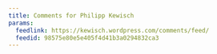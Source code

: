 ```yaml
---
title: Comments for Philipp Kewisch
params:
  feedlink: https://kewisch.wordpress.com/comments/feed/
  feedid: 98575e80e5e405f4d41b3a0294832ca3
---
```

